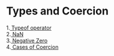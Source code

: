 # Types and Coercion
1.[ Typeof operator](./Typeof.md) </br>
2.[ NaN](./NaN.md) </br>
3.[ Negative Zero](./negZero.md) </br>
4.[ Cases of Coercion](./CasesOfCoercion.md) </br>
